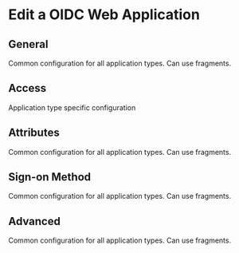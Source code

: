 # Edit a OIDC Web Application

## General
Common configuration for all application types. Can use fragments.

## Access
Application type specific configuration

## Attributes
Common configuration for all application types. Can use fragments.

## Sign-on Method
Common configuration for all application types. Can use fragments.

## Advanced
Common configuration for all application types. Can use fragments.

